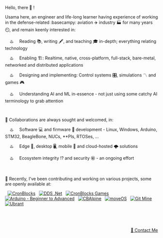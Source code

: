 Hello, there 👋 !

Usama here, an engineer and life-long learner having experience of working in the defense-related :basecampy: aviation ✈️ industry 🏭 for many years ⏲️, and remain keenly interested in:

&nbsp; &nbsp; ♨️ &nbsp; &nbsp; Reading 📚, writing 🖋️, and teaching 🎓 in-depth; everything relating technology

&nbsp; &nbsp; ♨️ &nbsp; &nbsp; Enabling 🏗️: Realtime, native, cross-platform, full-stack, bare-metal, networked and distributed applications

&nbsp; &nbsp; ♨️ &nbsp; &nbsp; Designing and implementing: Control systems 🎛️, simulations 〽️ and games 🎮

&nbsp; &nbsp; ♨️ &nbsp; &nbsp; Understanding AI and ML in-essence - not just using some catchy AI terminology to grab attention


&nbsp;

💞️ Collaborations are always sought and welcomed, in:

&nbsp; &nbsp; ♨️ &nbsp; &nbsp; Software 💻 and firmware 🚀 development - Linux, Windows, Arduino, STM32, BeagleBone, NUCs, \*\*PIs, RTOSes, ...

&nbsp; &nbsp; ♨️ &nbsp; &nbsp; Edge 🎼, desktop 🖥️, mobile 📱 and cloud-hosted 🌩️ solutions

&nbsp; &nbsp; ♨️ &nbsp; &nbsp; Ecosystem integrity ⁉️ and security ㊙️ - an ongoing effort


&nbsp;

🌱 Recently, I've been contributing and working on various projects, some are openly available at:


<p align="left">
  
&nbsp; <a href="https://github.com/cronblocks"><img src="https://avatars.githubusercontent.com/u/86520771?s=32&v=4" alt="CronBlocks" /></a>
&nbsp; <a href="https://github.com/dds-dotnet"><img src="https://avatars.githubusercontent.com/u/125957062?s=32&v=4" alt="DDS .Net" /></a>
&nbsp; <a href="https://github.com/cronblocks-games"><img src="https://avatars.githubusercontent.com/u/148332804?s=32&v=4" alt="CronBlocks Games" /></a>
&nbsp; <a href="https://github.com/arduino-ba"><img src="https://avatars.githubusercontent.com/u/121078777?s=32&v=4" alt="Arduino - Beginner to Advanced" /></a>
&nbsp; <a href="https://github.com/CBAlpine"><img src="https://avatars.githubusercontent.com/u/160391788?s=32&v=4" alt="CBAlpine" /></a>
&nbsp; <a href="https://github.com/move-os"><img src="https://avatars.githubusercontent.com/u/116582302?s=32&v=4" alt="moveOS" /></a>
&nbsp; <a href="https://github.com/git-mine"><img src="https://avatars.githubusercontent.com/u/125908595?s=32&v=4" alt="Git Mine" /></a>
&nbsp; <a href="https://github.com/ubrant"><img src="https://avatars.githubusercontent.com/u/87671848?s=32&v=4" alt="Ubrant" /></a>

</p>


&nbsp;

# 
<p align="right"><a href="https://www.linkedin.com/in/usa-m">&#128231; Contact Me</a></p>
